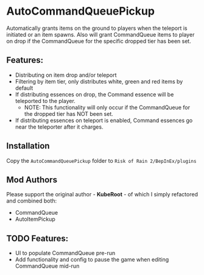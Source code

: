 # AutoCommandQueuePickup

Automatically grants items on the ground to players when the teleport is initiated or an item spawns.
Also will grant CommandQueue items to player on drop if the CommandQueue for the specific dropped tier has been set.


## Features:

- Distributing on item drop and/or teleport
- Filtering by item tier, only distributes white, green and red items by default
- If distributing essences on drop, the Command essence will be teleported to the player. 
  - NOTE: This functionality will only occur if the CommandQueue for the dropped tier has NOT been set.
- If distributing essences on teleport is enabled, Command essences go near the teleporter after it charges.

## Installation

Copy the `AutoCommandQueuePickup` folder to `Risk of Rain 2/BepInEx/plugins`

## Mod Authors
Please support the original author - **KubeRoot** - of which I simply refactored and combined both:
- CommandQueue
- AutoItemPickup

## TODO Features:
- UI to populate CommandQueue pre-run
- Add functionality and config to pause the game when editing CommandQueue mid-run